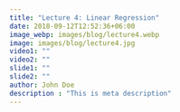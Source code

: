 ```yaml
---
title: "Lecture 4: Linear Regression"
date: 2018-09-12T12:52:36+06:00
image_webp: images/blog/lecture4.webp
image: images/blog/lecture4.jpg
video1: ""
video2: ""
slide1: ""
slide2: ""
author: John Doe
description : "This is meta description"
---
```

